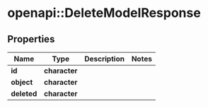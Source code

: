 # openapi::DeleteModelResponse


## Properties
Name | Type | Description | Notes
------------ | ------------- | ------------- | -------------
**id** | **character** |  | 
**object** | **character** |  | 
**deleted** | **character** |  | 


